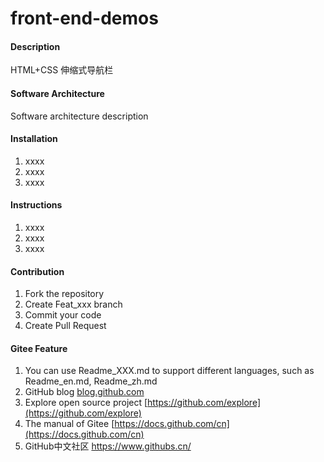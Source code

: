 # front-end-demos

#### Description
HTML+CSS 伸缩式导航栏

#### Software Architecture
Software architecture description

#### Installation

1.  xxxx
2.  xxxx
3.  xxxx

#### Instructions

1.  xxxx
2.  xxxx
3.  xxxx

#### Contribution

1.  Fork the repository
2.  Create Feat_xxx branch
3.  Commit your code
4.  Create Pull Request


#### Gitee Feature

1.  You can use Readme\_XXX.md to support different languages, such as Readme\_en.md, Readme\_zh.md
2.  GitHub blog [blog.github.com](https://github.blog)
3.  Explore open source project [https://github.com/explore](https://github.com/explore)
4.  The manual of Gitee [https://docs.github.com/cn](https://docs.github.com/cn)
6.  GitHub中文社区 https://www.githubs.cn/

